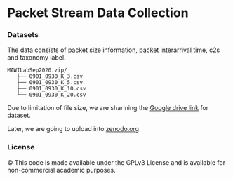 # Packet Stream Data Collection

### Datasets
The data consists of packet size information, packet interarrival time, c2s and taxonomy label.

```
MAWILabSep2020.zip/
   ├── 0901_0930_K_3.csv
   ├── 0901_0930_K_5.csv
   ├── 0901_0930_K_10.csv
   └── 0901_0930_K_20.csv
```
Due to limitation of file size, we are sharining the [Google drive link](https://drive.google.com/drive/folders/1iLoW97uCg3tirV0MdnYxqo9CveHMXmYW?usp=sharing
) for dataset.

Later, we are going to upload into [zenodo.org](https://zenodo.org/)

### License
© This code is made available under the GPLv3 License and is available for non-commercial academic purposes.


